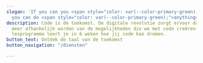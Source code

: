 ```yaml
---
slogan: 'If you can you <span style="color: var(--color-primary-green);">code</span>
  you can do <span style="color: var(--color-primary-green);">anything</span>'
description: Code is de toekomst. De digitale revolutie zorgt ervoor dat we meer en
  meer afhankelijk worden van de mogelijkheden die we met code creëren. Ons toegankelijke
  lesprogramma leert je in 6 weken hoe jij code kan dromen.
button_text: Ontdek de taal van de toekomst
button_navigation: "/diensten"

---
```

